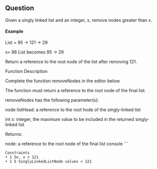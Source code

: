 ## Question

Given a singly linked list and an integer, x, remove nodes greater than x.

#### Example

List = 95 → 121 → 29

x= 96
List becomes 95 → 29

Return a reference to the root node of the list after removing 121.

Function Description

Complete the function removeNodes in the editor below.

The function must return a reference to the root node of the final list.

removeNodes has the following parameter(s):

node listHead: a reference to the root hode of the singly-linked list

int x: integer, the maximum value to be included in the returned singly-linked list

Returns:

node: a reference to the root node of the final list
console ```
```
Constraints
• 1 5n, x < 121
• 1 5 SinglyLinkedListNode values < 121

